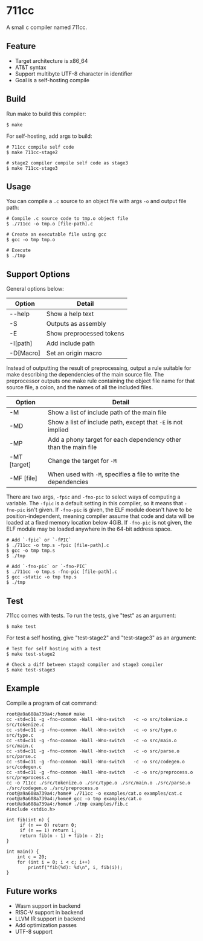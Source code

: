 # 711cc
A small c compiler named 711cc.

## Feature

- Target architecture is x86_64
- AT&T syntax
- Support multibyte UTF-8 character in identifier
- Goal is a self-hosting compile

## Build

Run make to build this compiler:

```shell
$ make
```

For self-hosting, add args to build:

```shell
# 711cc compile self code
$ make 711cc-stage2

# stage2 compiler compile self code as stage3
$ make 711cc-stage3
```

## Usage
You can compile a `.c` source to an object file with args `-o` and output file path:

```shell
# Compile .c source code to tmp.o object file
$ ./711cc -o tmp.o [file-path].c

# Create an executable file using gcc
$ gcc -o tmp tmp.o

# Execute
$ ./tmp
```

## Support Options

General options below:  

| Option | Detail |
| ------------- | ------------- |
| --help | Show a help text |
| -S | Outputs as assembly |
| -E | Show preprocessed tokens |
| -I[path] | Add include path |
| -D[Macro] | Set an origin macro |

Instead of outputting the result of preprocessing, output a rule suitable for make describing the dependencies of the main source file. The preprocessor outputs one make rule containing the object file name for that source file, a colon, and the names of all the included files.

| Option | Detail |
| ------------- | ------------- |
| -M | Show a list of include path of the main file |
| -MD | Show a list of include path, except that `-E` is not implied |
| -MP | Add a phony target for each dependency other than the main file |
| -MT [target] | Change the target for `-M` |
| -MF [file] | When used with `-M`, specifies a file to write the dependencies |


There are two args, `-fpic` and `-fno-pic` to select ways of computing a variable. The `-fpic` is a default setting in this compiler, so it means that `-fno-pic` isn't given. If `-fno-pic` is given, the ELF module doesn't have to be position-independent, meaning compiler assume that code and data will be loaded at a fixed memory location below 4GiB. If `-fno-pic` is not given, the ELF module may be loaded anywhere in the 64-bit address space.

```shell
# Add `-fpic` or `-fPIC`
$ ./711cc -o tmp.s -fpic [file-path].c
$ gcc -o tmp tmp.s
$ ./tmp

# Add `-fno-pic` or `-fno-PIC`
$ ./711cc -o tmp.s -fno-pic [file-path].c
$ gcc -static -o tmp tmp.s
$ ./tmp
```

## Test

711cc comes with tests. To run the tests, give "test" as an argument:

```shell
$ make test
```

For test a self hosting, give "test-stage2" and "test-stage3" as an argument:

```shell
# Test for self hosting with a test
$ make test-stage2

# Check a diff between stage2 compiler and stage3 compiler
$ make test-stage3
```

## Example
Compile a program of cat command:
```
root@a9a608a739a4:/home# make
cc -std=c11 -g -fno-common -Wall -Wno-switch   -c -o src/tokenize.o src/tokenize.c
cc -std=c11 -g -fno-common -Wall -Wno-switch   -c -o src/type.o src/type.c
cc -std=c11 -g -fno-common -Wall -Wno-switch   -c -o src/main.o src/main.c
cc -std=c11 -g -fno-common -Wall -Wno-switch   -c -o src/parse.o src/parse.c
cc -std=c11 -g -fno-common -Wall -Wno-switch   -c -o src/codegen.o src/codegen.c
cc -std=c11 -g -fno-common -Wall -Wno-switch   -c -o src/preprocess.o src/preprocess.c
cc -o 711cc ./src/tokenize.o ./src/type.o ./src/main.o ./src/parse.o ./src/codegen.o ./src/preprocess.o
root@a9a608a739a4:/home# ./711cc -o examples/cat.o examples/cat.c
root@a9a608a739a4:/home# gcc -o tmp examples/cat.o
root@a9a608a739a4:/home# ./tmp examples/fib.c
#include <stdio.h>

int fib(int n) {
     if (n == 0) return 0;
     if (n == 1) return 1;
     return fib(n - 1) + fib(n - 2);
}

int main() {
    int c = 20;
    for (int i = 0; i < c; i++)
        printf("fib(%d): %d\n", i, fib(i));
}
```

## Future works

- Wasm support in backend
- RISC-V support in backend
- LLVM IR support in backend
- Add optimization passes
- UTF-8 support
